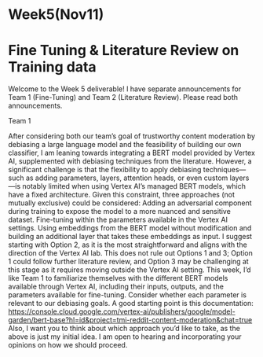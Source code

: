 # Week5(Nov11) 
# Fine Tuning & Literature Review on Training data

Welcome to the Week 5 deliverable! I have separate announcements for Team 1 (Fine-Tuning) and Team 2 (Literature Review). Please read both announcements.

Team 1

After considering both our team’s goal of trustworthy content moderation by debiasing a large language model and the feasibility of building our own classifier, I am leaning towards integrating a BERT model provided by Vertex AI, supplemented with debiasing techniques from the literature. However, a significant challenge is that the flexibility to apply debiasing techniques—such as adding parameters, layers, attention heads, or even custom layers—is notably limited when using Vertex AI’s managed BERT models, which have a fixed architecture.
Given this constraint, three approaches (not mutually exclusive) could be considered:
Adding an adversarial component during training to expose the model to a more nuanced and sensitive dataset.
Fine-tuning within the parameters available in the Vertex AI settings.
Using embeddings from the BERT model without modification and building an additional layer that takes these embeddings as input.
I suggest starting with Option 2, as it is the most straightforward and aligns with the direction of the Vertex AI lab. This does not rule out Options 1 and 3; Option 1 could follow further literature review, and Option 3 may be challenging at this stage as it requires moving outside the Vertex AI setting.
This week, I’d like Team 1 to familiarize themselves with the different BERT models available through Vertex AI, including their inputs, outputs, and the parameters available for fine-tuning. Consider whether each parameter is relevant to our debiasing goals. A good starting point is this documentation: https://console.cloud.google.com/vertex-ai/publishers/google/model-garden/bert-base?hl=id&project=tmi-reddit-content-moderation&chat=true
Also, I want you to think about which approach you’d like to take, as the above is just my initial idea. I am open to hearing and incorporating your opinions on how we should proceed.


